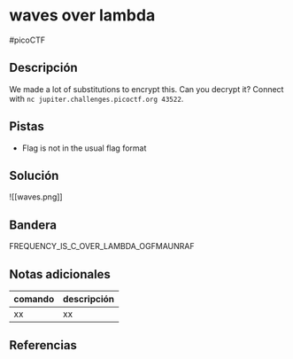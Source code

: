# waves over lambda
#picoCTF 
## Descripción
We made a lot of substitutions to encrypt this. Can you decrypt it? Connect with `nc jupiter.challenges.picoctf.org 43522`.

## Pistas 
+ Flag is not in the usual flag format

## Solución
![[waves.png]]
## Bandera
FREQUENCY_IS_C_OVER_LAMBDA_OGFMAUNRAF

## Notas adicionales
| comando | descripción |
|------------|---------------|
| xx | xx |

## Referencias
